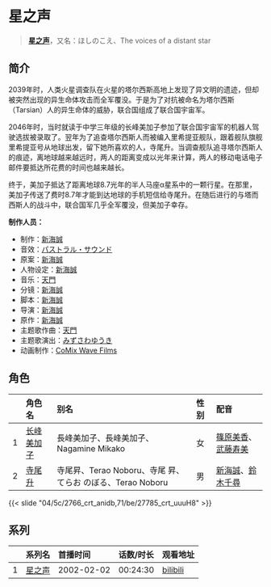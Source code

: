 # 星之声


> <u>**[星之声](https://bgm.tv/subject/1936)**</u>，又名：ほしのこえ、The voices of a distant star

## 简介

2039年时，人类火星调查队在火星的塔尔西斯高地上发现了异文明的遗迹，但却被突然出现的异生命体攻击而全军覆没。于是为了对抗被命名为塔尔西斯（Tarsian）人的异生命体的威胁，联合国组成了联合国宇宙军。

2046年时，当时就读于中学三年级的长峰美加子参加了联合国宇宙军的机器人驾驶选拔被录取了。翌年为了追查塔尔西斯人而被编入里希提亚舰队，跟着舰队旗舰里希提亚号从地球出发，留下她所喜欢的人，寺尾升。当调查舰队追寻塔尔西斯人的痕迹，离地球越来越远时，两人的距离变成以光年来计算，两人的移动电话电子邮件要抵达所花费的时间也越来越长。

终于，美加子抵达了距离地球8.7光年的半人马座α星系中的一颗行星。在那里，美加子传送了费时8.7年才能到达地球的手机短信给寺尾升。在随后进行的与塔而西斯人的战斗中，联合国军几乎全军覆没，但美加子幸存。

**制作人员：**
- 制作：[新海誠](https://bgm.tv/person/2064)
- 音效：[パストラル・サウンド](https://bgm.tv/person/20096)
- 原案：[新海誠](https://bgm.tv/person/2064)
- 人物设定：[新海誠](https://bgm.tv/person/2064)
- 音乐：[天門](https://bgm.tv/person/2065)
- 分镜：[新海誠](https://bgm.tv/person/2064)
- 脚本：[新海誠](https://bgm.tv/person/2064)
- 导演：[新海誠](https://bgm.tv/person/2064)
- 原作：[新海誠](https://bgm.tv/person/2064)
- 主题歌作曲：[天門](https://bgm.tv/person/2065)
- 主题歌演出：[みずさわゆうき](https://bgm.tv/person/14627)
- 动画制作：[CoMix Wave Films](https://bgm.tv/person/2153)

## 角色

|     |   角色名   |   别名  | 性别 |  配音  |
|:--- |:------  |:----      |:---  |:--   |
| 1 | [长峰美加子](https://bgm.tv/character/2766) | 長峰美加子、長峰美加子、Nagamine Mikako | 女 | [篠原美香](https://bgm.tv/person/4527)、[武藤寿美](https://bgm.tv/person/4589) |
| 2 | [寺尾升](https://bgm.tv/character/27785) | 寺尾昇、Terao Noboru、寺尾 昇、てらお のぼる、Terao Noboru | 男 | [新海誠](https://bgm.tv/person/2064)、[鈴木千尋](https://bgm.tv/person/3903) |

{{< slide "04/5c/2766_crt_anidb,71/be/27785_crt_uuuH8" >}}

## 系列

|     |   系列名   |   首播时间  | 话数/时长  | 观看地址 |
|:---  |:------    |:----      |:---       |:---  |
| 1 |[星之声](https://bgm.tv/subject/1936)| 2002-02-02 | 00:24:30 | [bilibili](https://www.bilibili.com/bangumi/play/ss2544)  |



